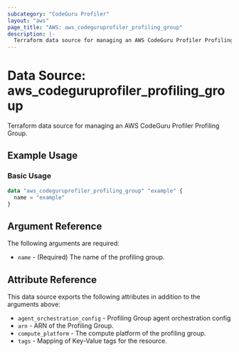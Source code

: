 ```yaml
---
subcategory: "CodeGuru Profiler"
layout: "aws"
page_title: "AWS: aws_codeguruprofiler_profiling_group"
description: |-
  Terraform data source for managing an AWS CodeGuru Profiler Profiling Group.
---
```


# Data Source: aws_codeguruprofiler_profiling_group

Terraform data source for managing an AWS CodeGuru Profiler Profiling Group.

## Example Usage

### Basic Usage

```terraform
data "aws_codeguruprofiler_profiling_group" "example" {
  name = "example"
}
```

## Argument Reference

The following arguments are required:

* `name` - (Required) The name of the profiling group.

## Attribute Reference

This data source exports the following attributes in addition to the arguments above:

* `agent_orchestration_config` - Profiling Group agent orchestration config
* `arn` - ARN of the Profiling Group.
* `compute_platform` - The compute platform of the profiling group.
* `tags` - Mapping of Key-Value tags for the resource.